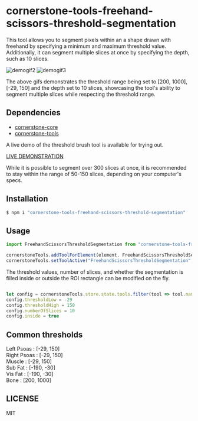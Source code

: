 # cornerstone-tools-freehand-scissors-threshold-segmentation

This tool allows you to segment pixels within an a shape drawn with freehand by specifying a minimum and maximum threshold value. Additionally, it can segment multiple slices at once by specifying the depth, such as 10 slices.<br>

![demogif2](https://user-images.githubusercontent.com/93064150/216049411-5ba0f0c8-a19c-46d2-8b72-5bdf2f124aeb.gif)
![demogif3](https://user-images.githubusercontent.com/93064150/216049423-e4a2714a-625a-4663-b5f1-ac7072983147.gif)


The above gifs demonstrates the threshold range being set to [200, 1000], [-29, 150] and the depth set to 10 slices, showcasing the tool's ability to segment multiple slices while respecting the threshold range.


## Dependencies 

* [cornerstone-core](https://github.com/cornerstonejs/cornerstone)
* [cornerstone-tools](https://github.com/cornerstonejs/cornerstoneTools)


A live demo of the threshold brush tool is available for trying out.

[LIVE DEMONSTRATION](https://ibrahimcsae.github.io/cornerstonetools-rectangle-roi-threshold-segmentation/)

While it is possible to segment over 300 slices at once, it is recommended to stay within the range of 50-150 slices, depending on your computer's specs.

## Installation

```sh
$ npm i "cornerstone-tools-freehand-scissors-threshold-segmentation"
```

## Usage


```js
import FreehandScissorsThresholdSegmentation from "cornerstone-tools-freehand-scissors-threshold-segmentation";

cornerstoneTools.addToolForElement(element, FreehandScissorsThresholdSegmentation, {configuration: {thresholdLow: 200 , thresholdHigh: 1000, numberOfSlices: 10, inside: true}});
cornerstoneTools.setToolActive("FreehandScissorsThresholdSegmentation", { mouseButtonMask: 1 });

```

The threshold values, number of slices, and whether the segmentation is filled inside or outside the ROI rectangle can be modified on the fly.

```js

let config = cornerstoneTools.store.state.tools.filter(tool => tool.name == 'FreehandScissorsThresholdSegmentation')[0].configuration
config.thresholdLow = -29
config.thresholdHigh = 150
config.numberOfSlices = 10
config.inside = true

```

## Common thresholds

Left Psoas : [-29, 150]<br>
Right Psoas : [-29, 150]<br>
Muscle : [-29, 150]<br>
Sub Fat : [-190, -30]<br>
Vis Fat : [-190, -30]<br>
Bone : [200, 1000]<br>


## LICENSE

MIT
